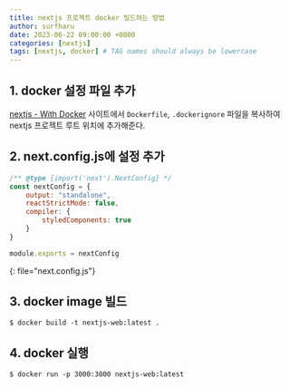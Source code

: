 ```yaml
---
title: nextjs 프로젝트 docker 빌드하는 방법
author: surfharu
date: 2023-06-22 09:00:00 +0800
categories: [nextjs]
tags: [nextjs, docker] # TAG names should always be lowercase
---
```



## 1. docker 설정 파일 추가 
[nextjs - With Docker](https://github.com/vercel/next.js/tree/canary/examples/with-docker) 사이트에서 `Dockerfile`, `.dockerignore` 파일을 복사하여 nextjs 프로젝트 루트 위치에 추가해준다. 

## 2. next.config.js에 설정 추가
```js
/** @type {import('next').NextConfig} */
const nextConfig = {
    output: "standalone",
    reactStrictMode: false,
    compiler: {
        styledComponents: true
    }
}

module.exports = nextConfig
```
{: file="next.config.js"}

## 3. docker image 빌드 
```console
$ docker build -t nextjs-web:latest .
```

## 4. docker 실행
```console
$ docker run -p 3000:3000 nextjs-web:latest
```